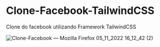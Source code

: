 # Clone-Facebook-TailwindCSS
Clone do facebook utilizando Framework TailwindCSS

![Clone-Facebook — Mozilla Firefox 05_11_2022 16_12_42 (2)](https://user-images.githubusercontent.com/104023907/200137415-26208ddf-3ba8-4169-85b6-370d9d4ad9bf.png)
